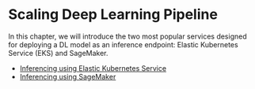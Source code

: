 # Scaling Deep Learning Pipeline

In this chapter, we will introduce the two most popular services designed for deploying a DL model as an inference endpoint: Elastic Kubernetes Service (EKS) and SageMaker.

* [Inferencing using Elastic Kubernetes Service](./eks/README.md) 
* [Inferencing using SageMaker](./sagemaker/README.md)
